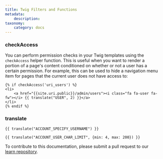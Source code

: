 ```yaml
---
title: Twig Filters and Functions
metadata:
    description: 
taxonomy:
    category: docs
---
```


### checkAccess

You can perform permission checks in your Twig templates using the `checkAccess` helper function.  This is useful when you want to render a portion of a page's content conditioned on whether or not a user has a certain permission.  For example, this can be used to hide a navigation menu item for pages that the current user does not have access to:

```twig
{% if checkAccess('uri_users') %}
<li>
    <a href="{{site.uri.public}}/admin/users"><i class="fa fa-user fa-fw"></i> {{ translate("USER", 2) }}</a>
</li>
{% endif %}
```

### translate

```
{{ translate("ACCOUNT_SPECIFY_USERNAME") }}

{{ translate("ACCOUNT_USER_CHAR_LIMIT", {min: 4, max: 200}) }}
```

To contribute to this documentation, please submit a pull request to our [learn repository](https://github.com/userfrosting/learn/tree/master/pages).
